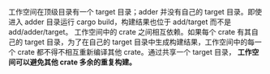 工作空间在顶级目录有一个 target 目录；adder 并没有自己的 target 目录。即使进入 adder 目录运行 cargo build，构建结果也位于 add/target 而不是 add/adder/target。
工作空间中的 crate 之间相互依赖。如果每个 crate 有其自己的 target 目录，为了在自己的 target 目录中生成构建结果，工作空间中的每一个 crate 都不得不相互重新编译其他 crate。通过共享一个 target 目录，
**工作空间可以避免其他 crate 多余的重复构建。**